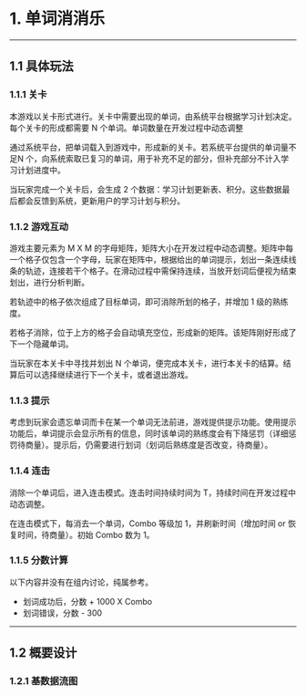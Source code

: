 # 1. 单词消消乐

------

## 1.1 具体玩法

### 1.1.1 关卡

本游戏以关卡形式进行。关卡中需要出现的单词，由系统平台根据学习计划决定。每个关卡的形成都需要 N 个单词。单词数量在开发过程中动态调整

通过系统平台，把单词载入到游戏中，形成新的关卡。若系统平台提供的单词量不足N 个，向系统索取已复习的单词，用于补充不足的部分，但补充部分不计入学习计划进度中。

当玩家完成一个关卡后，会生成 2 个数据：学习计划更新表、积分。这些数据最后都会反馈到系统，更新用户的学习计划与积分。

### 1.1.2 游戏互动

游戏主要元素为 M X M 的字母矩阵，矩阵大小在开发过程中动态调整。矩阵中每一个格子仅包含一个字母，玩家在矩阵中，根据给出的单词提示，划出一条连续线条的轨迹，连接若干个格子。在滑动过程中需保持连续，当放开划词后便视为结束划出，进行分析判断。

若轨迹中的格子依次组成了目标单词，即可消除所划的格子，并增加 1 级的熟练度。

若格子消除，位于上方的格子会自动填充空位，形成新的矩阵。该矩阵刚好形成了下一个隐藏单词。

当玩家在本关卡中寻找并划出 N 个单词，便完成本关卡，进行本关卡的结算。结算后可以选择继续进行下一个关卡，或者退出游戏。

### 1.1.3 提示

考虑到玩家会遗忘单词而卡在某一个单词无法前进，游戏提供提示功能。使用提示功能后，单词提示会显示所有的信息，同时该单词的熟练度会有下降惩罚（详细惩罚待商量）。提示后，仍需要进行划词（划词后熟练度是否改变，待商量）。

### 1.1.4 连击

消除一个单词后，进入连击模式。连击时间持续时间为 T，持续时间在开发过程中动态调整。

在连击模式下，每消去一个单词，Combo 等级加 1，并刷新时间（增加时间 or 恢复时间，待商量）。初始 Combo 数为 1。

### 1.1.5 分数计算

以下内容并没有在组内讨论，纯属参考。

+ 划词成功后，分数 + 1000 X Combo
+ 划词错误，分数 - 300

------

## 1.2 概要设计

### 1.2.1 基数据流图



